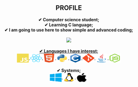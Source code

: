 <div align="center">
  <h2>PROFILE</h2>
  <b>✔ Computer science student;<br>
    ✔ Learning C language;<br>
    ✔ I am going to use here to show simple and advanced coding;<br>
  </div>

<div align="center">
  <br>
    <a href="#">
    <img height="180em" src="https://github-readme-stats.vercel.app/api?username=vinolaa&show_icons=true&theme=tokyonight&include_all_commits=true&count_private=true&hide=prs&bg_color=575958&hide_border=true&hide_rank=true">
  </a>
 </div>
  <br>
  <div align="center">
    <a href="#">
    <b>✔ Languages I have interest;<br>
    <img align="center" alt="js" height="30" width="40" src="https://raw.githubusercontent.com/devicons/devicon/master/icons/javascript/javascript-plain.svg">
    <img align="center" alt="react" height="30" width="40" src="https://raw.githubusercontent.com/devicons/devicon/master/icons/react/react-original.svg">
    <img align="center" alt="html5" height="30" width="40" src="https://raw.githubusercontent.com/devicons/devicon/master/icons/html5/html5-original.svg">
    <img align="center" alt="py" height="30" width="40" src="https://raw.githubusercontent.com/devicons/devicon/master/icons/python/python-original.svg">
    <img align="center" alt"c" height="30" width="40" src="https://github.com/devicons/devicon/blob/master/icons/c/c-original.svg">
    <img align="center" alt"git" height="30" width="40" src="https://github.com/devicons/devicon/blob/master/icons/git/git-original.svg">
    <img align="center" alt"java" height="30" width="40" src="https://github.com/devicons/devicon/blob/master/icons/java/java-original.svg">
    <img align="center" alt"node" height="30" width="40" src="https://github.com/devicons/devicon/blob/master/icons/nodejs/nodejs-original.svg">
      </a>
  </div>
    <br>
<div align="center">
  <b>✔ Systems;<br>
  <a href="#">
  <img align="center" alt="w" height="30" width="40" src="https://github.com/devicons/devicon/blob/master/icons/windows8/windows8-original.svg">
  <img align="center" alt="l" height="30" width="40" src="https://github.com/devicons/devicon/blob/master/icons/linux/linux-original.svg">
  <img align="center" alt="a" height="30" width="40" src="https://github.com/devicons/devicon/blob/master/icons/apple/apple-original.svg">
    </a>
</div>
